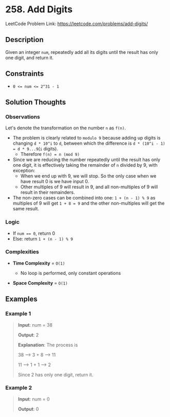 # 258. Add Digits

LeetCode Problem Link: <https://leetcode.com/problems/add-digits/>

## Description

Given an integer `num`, repeatedly add all its digits until the result has only one digit, and return it.

## Constraints

- `0 <= num <= 2^31 - 1`

## Solution Thoughts

### Observations

Let's denote the transformation on the number `n` as `f(n)`.
- The problem is clearly related to `modulo 9` because adding up digits is changing `d * 10^i` to `d`, between which the difference is `d * (10^i - 1) = d * 9...9`(`i` digits).
   - Therefore `f(n) = n (mod 9)`
- Since we are reducing the number repeatedly until the result has only one digit, it is effectively taking the remainder of `n` divided by 9, with exception:
   - When we end up with 9, we will stop. So the only case when we have result 0 is we have input 0.
   - Other multiples of 9 will result in 9, and all non-multiples of 9 will result in their remainders.
- The non-zero cases can be combined into one: `1 + (n - 1) % 9` as multiples of 9 will get `1 + 8 = 9` and the other non-multiples will get the same result.

### Logic

- If `num == 0`, return 0
- Else: return `1 + (n - 1) % 9`

### Complexities

- **Time Complexity** = `O(1)`
   - No loop is performed, only constant operations

- **Space Complexity** = `O(1)`

## Examples

### Example 1

> **Input**: num = 38
>
> **Output**: 2
>
> **Explanation**: The process is
>
> 38 --> 3 + 8 --> 11
>
> 11 --> 1 + 1 --> 2 
>
> Since 2 has only one digit, return it.

### Example 2

> **Input**: num = 0
>
> **Output**: 0